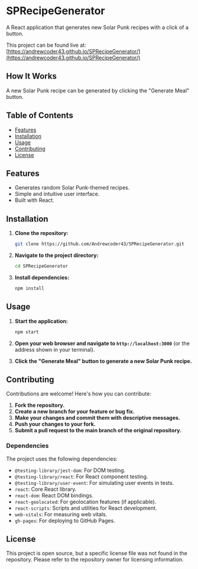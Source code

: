 # SPRecipeGenerator

A React application that generates new Solar Punk recipes with a click of a button.

This project can be found live at: [https://andrewcoder43.github.io/SPRecipeGenerator/](https://andrewcoder43.github.io/SPRecipeGenerator/)

## How It Works

A new Solar Punk recipe can be generated by clicking the "Generate Meal" button.

## Table of Contents

- [Features](#features)
- [Installation](#installation)
- [Usage](#usage)
- [Contributing](#contributing)
- [License](#license)

## Features

- Generates random Solar Punk-themed recipes.
- Simple and intuitive user interface.
- Built with React.

## Installation

1.  **Clone the repository:**

    ```bash
    git clone https://github.com/Andrewcoder43/SPRecipeGenerator.git
    ```

2.  **Navigate to the project directory:**

    ```bash
    cd SPRecipeGenerator
    ```

3.  **Install dependencies:**

    ```bash
    npm install
    ```

## Usage

1.  **Start the application:**

    ```bash
    npm start
    ```

2.  **Open your web browser and navigate to `http://localhost:3000`** (or the address shown in your terminal).

3.  **Click the "Generate Meal" button to generate a new Solar Punk recipe.**

## Contributing

Contributions are welcome! Here's how you can contribute:

1.  **Fork the repository.**
2.  **Create a new branch for your feature or bug fix.**
3.  **Make your changes and commit them with descriptive messages.**
4.  **Push your changes to your fork.**
5.  **Submit a pull request to the main branch of the original repository.**

### Dependencies

The project uses the following dependencies:

-   `@testing-library/jest-dom`: For DOM testing.
-   `@testing-library/react`: For React component testing.
-   `@testing-library/user-event`: For simulating user events in tests.
-   `react`: Core React library.
-   `react-dom`: React DOM bindings.
-   `react-geolocated`: For geolocation features (if applicable).
-   `react-scripts`: Scripts and utilities for React development.
-   `web-vitals`: For measuring web vitals.
-   `gh-pages`: For deploying to GitHub Pages.

## License

This project is open source, but a specific license file was not found in the repository. Please refer to the repository owner for licensing information.